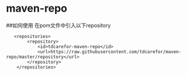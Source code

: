 # maven-repo
##如何使用
在pom文件中引入以下repository
```
   <repositories>
        <repository>
            <id>tdcarefor-maven-repo</id>
            <url>https://raw.githubusercontent.com/tdcarefor/maven-repo/master/repository</url>
        </repository>
    </repositories>
    
    
